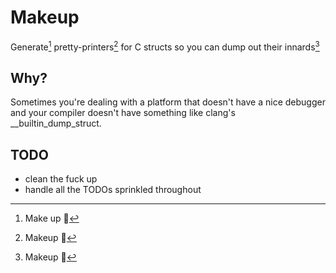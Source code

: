 # Makeup

Generate[^1] pretty-printers[^2] for C structs so you can dump out their innards[^3]

[^1]: Make up 🔨
[^2]: Makeup 💄
[^3]: Makeup 🧱

## Why?

Sometimes you're dealing with a platform that doesn't have a nice debugger and your compiler doesn't have something like clang's \__builtin_dump_struct.

## TODO

* clean the fuck up
* handle all the TODOs sprinkled throughout
